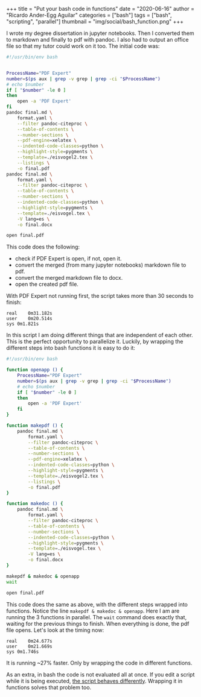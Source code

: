 +++
title = "Put your bash code in functions"
date = "2020-06-16"
author = "Ricardo Ander-Egg Aguilar"
categories = ["bash"]
tags = ["bash", "scripting", "parallel"]
thumbnail = "img/social/bash_function.png"
+++

I wrote my degree dissertation in jupyter notebooks. Then I converted them to markdown and finally to pdf with pandoc. I also had to output an office file so that my tutor could work on it too. The initial code was:

```bash
#!/usr/bin/env bash


ProcessName="PDF Expert"
number=$(ps aux | grep -v grep | grep -ci "$ProcessName")
# echo $number
if [ "$number" -le 0 ]
then
    open -a 'PDF Expert'
fi
pandoc final.md \
    format.yaml \
    --filter pandoc-citeproc \
    --table-of-contents \
    --number-sections \
    --pdf-engine=xelatex \
    --indented-code-classes=python \
    --highlight-style=pygments \
    --template=./eisvogel2.tex \
    --listings \
    -o final.pdf
pandoc final.md \
    format.yaml \
    --filter pandoc-citeproc \
    --table-of-contents \
    --number-sections \
    --indented-code-classes=python \
    --highlight-style=pygments \
    --template=./eisvogel.tex \
    -V lang=es \
    -o final.docx

open final.pdf
```

This code does the following:

* check if PDF Expert is open, if not, open it.
* convert the merged (from many jupyter notebooks) markdown file to pdf.
* convert the merged markdown file to docx.
* open the created pdf file.

With PDF Expert not running first, the script takes more than 30 seconds to finish:

```
real	0m31.182s
user	0m20.514s
sys	0m1.821s
```

In this script I am doing different things that are independent of each other. This is the perfect opportunity to parallelize it. Luckily, by wrapping the different steps into bash functions it is easy to do it:

```bash
#!/usr/bin/env bash

function openapp () {
    ProcessName="PDF Expert"
    number=$(ps aux | grep -v grep | grep -ci "$ProcessName")
    # echo $number
    if [ "$number" -le 0 ]
    then
        open -a 'PDF Expert'
    fi
}

function makepdf () {
    pandoc final.md \
        format.yaml \
        --filter pandoc-citeproc \
        --table-of-contents \
        --number-sections \
        --pdf-engine=xelatex \
        --indented-code-classes=python \
        --highlight-style=pygments \
        --template=./eisvogel2.tex \
        --listings \
        -o final.pdf
}

function makedoc () {
    pandoc final.md \
        format.yaml \
        --filter pandoc-citeproc \
        --table-of-contents \
        --number-sections \
        --indented-code-classes=python \
        --highlight-style=pygments \
        --template=./eisvogel.tex \
        -V lang=es \
        -o final.docx
}

makepdf & makedoc & openapp
wait

open final.pdf
```

This code does the same as above, with the different steps wrapped into functions. Notice the line `makepdf & makedoc & openapp`. Here I am are running the 3 functions in parallel. The `wait` command does exactly that, waiting for the previous things to finish. When everything is done, the pdf file opens. Let's look at the timing now:

```
real	0m24.677s
user	0m21.669s
sys	0m1.746s
```

It is running ~27% faster. Only by wrapping the code in different functions.

As an extra, in bash the code is not evaluated all at once. If you edit a script while it is being executed, [the script behaves differently](https://thomask.sdf.org/blog/2019/11/09/take-care-editing-bash-scripts.html). Wrapping it in functions solves that problem too.
